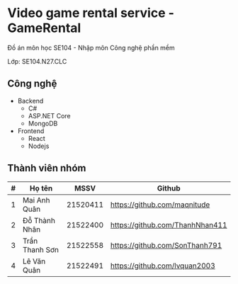 # Video game rental service - GameRental
Đồ án môn học SE104 - Nhập môn Công nghệ phần mềm

Lớp: SE104.N27.CLC

## Công nghệ
- Backend
  - C#
  - ASP.NET Core
  - MongoDB
- Frontend
  - React
  - Nodejs

## Thành viên nhóm
| # | Họ tên | MSSV | Github |
| - | ------ | ---- | ------ |
| 1 | Mai Anh Quân | 21520411 | https://github.com/maqnitude |
| 2 | Đỗ Thành Nhân | 21522400 | https://github.com/ThanhNhan411 |
| 3 | Trần Thanh Sơn | 21522558 | https://github.com/SonThanh791 |
| 4 | Lê Văn Quân | 21522491 | https://github.com/lvquan2003 |

